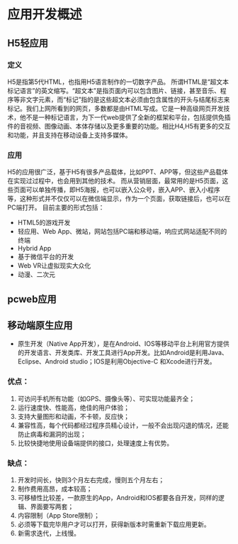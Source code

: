 # 应用开发概述


## H5轻应用
### 定义
H5是指第5代HTML，也指用H5语言制作的一切数字产品。
所谓HTML是“超文本标记语言”的英文缩写。“超文本”是指页面内可以包含图片、链接，甚至音乐、程序等非文字元素，而“标记”指的是这些超文本必须由包含属性的开头与结尾标志来标记。我们上网所看到的网页，多数都是由HTML写成。它是一种高级网页开发技术，他不是一种标记语言，为下一代web提供了全新的框架和平台，包括提供免插件的音视频、图像动画、本体存储以及更多重要的功能。相比H4,H5有更多的交互和功能，并且支持在移动设备上支持多媒体。
### 应用
H5的应用很广泛，基于H5有很多产品载体，比如PPT、APP等，但这些产品载体在实现过过程中，也会用到其他的技术。
而从营销层面，最常用的是H5页面，这些页面可以单独传播，即H5海报，也可以嵌入公众号，嵌入APP、嵌入小程序等，这种形式并不仅仅可以在微信端显示，作为一个页面，获取链接后，也可以在PC端打开。
目前主要的形式包括：
- HTML5的游戏开发
- 轻应用、Web App、微站，网站包括PC端和移动端，响应式网站适配不同的终端
- Hybrid App
- 基于微信平台的开发
- Web VR让虚拟现实大众化
- 动漫、二次元

## pcweb应用


## 移动端原生应用
- 原生开发（Native App开发），是在Android、IOS等移动平台上利用官方提供的开发语言、开发类库、开发工具进行App开发。比如Android是利用Java、Eclipse、Android studio；IOS是利用Objective-C 和Xcode进行开发。
### 优点：
1. 可访问手机所有功能（如GPS、摄像头等）、可实现功能最齐全；
2. 运行速度快、性能高，绝佳的用户体验；
3. 支持大量图形和动画，不卡顿，反应快；
4. 兼容性高，每个代码都经过程序员精心设计，一般不会出现闪退的情况，还能防止病毒和漏洞的出现；
5. 比较快捷地使用设备端提供的接口，处理速度上有优势。

### 缺点：

1. 开发时间长，快则3个月左右完成，慢则五个月左右；
2. 制作费用高昂，成本较高；
3. 可移植性比较差，一款原生的App，Android和IOS都要各自开发，同样的逻辑、界面要写两套；
4. 内容限制（App Store限制）；
5. 必须等下载完毕用户才可以打开，获得新版本时需重新下载应用更新。
6. 新需求迭代，上线慢。


